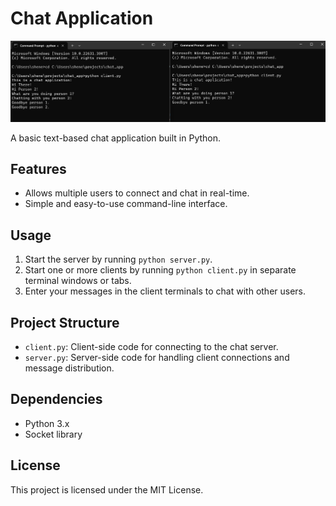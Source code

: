# Chat Application

![Chat Application Screenshot](screenshot.png)

A basic text-based chat application built in Python.

## Features

- Allows multiple users to connect and chat in real-time.
- Simple and easy-to-use command-line interface.

## Usage

1. Start the server by running `python server.py`.
2. Start one or more clients by running `python client.py` in separate terminal windows or tabs.
3. Enter your messages in the client terminals to chat with other users.

## Project Structure

- `client.py`: Client-side code for connecting to the chat server.
- `server.py`: Server-side code for handling client connections and message distribution.

## Dependencies

- Python 3.x
- Socket library

## License

This project is licensed under the MIT License.
